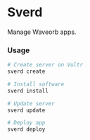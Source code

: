 # Sverd
Manage Waveorb apps.

### Usage
```bash
# Create server on Vultr
sverd create

# Install software
sverd install

# Update server
sverd update

# Deploy app
sverd deploy
```
